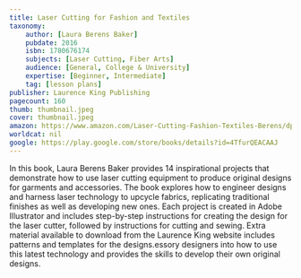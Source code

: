 ```yaml
---
title: Laser Cutting for Fashion and Textiles
taxonomy:
	author: [Laura Berens Baker]
	pubdate: 2016
	isbn: 1780676174
	subjects: [Laser Cutting, Fiber Arts]
	audience: [General, College & University]
	expertise: [Beginner, Intermediate]
	tag: [lesson plans]
publisher: Laurence King Publishing
pagecount: 160
thumb: thumbnail.jpeg
cover: thumbnail.jpeg
amazon: https://www.amazon.com/Laser-Cutting-Fashion-Textiles-Berens/dp/1780676174/ref=sr_1_7?s=books&ie=UTF8&qid=1543380732&sr=1-7&keywords=Laser+Cutting
worldcat: nil
google: https://play.google.com/store/books/details?id=4TfurQEACAAJ
---
```

In this book, Laura Berens Baker provides 14 inspirational projects that demonstrate how to use laser cutting equipment to produce original designs for garments and accessories. The book explores how to engineer designs and harness laser technology to upcycle fabrics, replicating traditional finishes as well as developing new ones.  Each project is created in Adobe Illustrator and includes step-by-step instructions for creating the design for the laser cutter, followed by instructions for cutting and sewing. Extra material available to download from the Laurence King website includes patterns and templates for the designs.essory designers into how to use this latest technology and provides the skills to develop their own original designs.